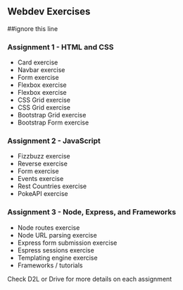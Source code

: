 ## Webdev Exercises
##ignore this line
### Assignment 1 - HTML and CSS
- Card exercise
- Navbar exercise
- Form exercise
- Flexbox exercise
- Flexbox exercise
- CSS Grid exercise
- CSS Grid exercise
- Bootstrap Grid exercise
- Bootstrap Form exercise

### Assignment 2 - JavaScript
- Fizzbuzz exercise
- Reverse exercise
- Form exercise
- Events exercise
- Rest Countries exercise
- PokeAPI exercise

### Assignment 3 - Node, Express, and Frameworks
- Node routes exercise
- Node URL parsing exercise
- Express form submission exercise
- Espress sessions exercise
- Templating engine exercise
- Frameworks / tutorials

Check D2L or Drive for more details on each assignment

